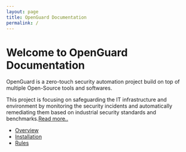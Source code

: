 ```yaml
---
layout: page
title: OpenGuard Documentation
permalink: /
---
```


# Welcome to OpenGuard Documentation

OpenGuard is a zero-touch security automation project build on top of multiple Open-Source tools and softwares.

This project is focusing on safeguarding the IT infrastructure and environment by monitoring the security incidents and automatically remediating them based on industrial security standards and benchmarks.[Read more..](docs/overview)

- [Overview](docs/overview)
- [Installation](docs/installation)
- [Rules](docs/rules)
